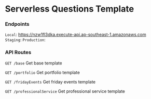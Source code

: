 # Serverless Questions Template

### Endpoints
`Local`: https://nzw1fl3dka.execute-api.ap-southeast-1.amazonaws.com
`Staging`:
`Production`:

### API Routes
`GET /base`
Get base template

`GET /portfolio`
Get portfolio template

`GET /fridayEvents`
Get friday events template

`GET /professionalService`
Get professional service template